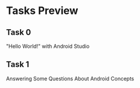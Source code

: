 # Tasks Preview

## Task 0
"Hello World!" with Android Studio

## Task 1
Answering Some Questions About Android Concepts
